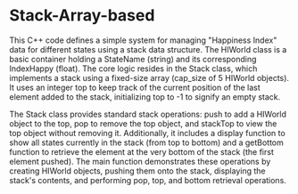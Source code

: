 # Stack-Array-based
This C++ code defines a simple system for managing "Happiness Index" data for different states using a stack data structure. The HIWorld class is a basic container holding a StateName (string) and its corresponding IndexHappy (float). The core logic resides in the Stack class, which implements a stack using a fixed-size array (cap_size of 5 HIWorld objects). It uses an integer top to keep track of the current position of the last element added to the stack, initializing top to -1 to signify an empty stack.

The Stack class provides standard stack operations: push to add a HIWorld object to the top, pop to remove the top object, and stackTop to view the top object without removing it. Additionally, it includes a display function to show all states currently in the stack (from top to bottom) and a getBottom function to retrieve the element at the very bottom of the stack (the first element pushed). The main function demonstrates these operations by creating HIWorld objects, pushing them onto the stack, displaying the stack's contents, and performing pop, top, and bottom retrieval operations.
